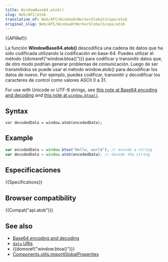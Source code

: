```yaml
---
title: WindowBase64.atob()
slug: Web/API/atob
translation_of: Web/API/WindowOrWorkerGlobalScope/atob
original_slug: Web/API/WindowOrWorkerGlobalScope/atob
---
```

{{APIRef}}

La función **WindowBase64.atob()** descodifica una cadena de datos que ha sido codificada utilizando la codificación en base-64. Puedes utilizar el método {{domxref("window.btoa()")}} para codificar y transmitir datos que, de otro modo podrían generar problemas de comunicación. Luego de ser transmitidos se puede usar el método window\.atob() para decodificar los datos de nuevo. Por ejemplo, puedes codificar, transmitir y decodificar los caracteres de control como valores ASCII 0 a 31.

For use with Unicode or UTF-8 strings, see [this note at Base64 encoding and decoding](/es/docs/Web/JavaScript/Base64_encoding_and_decoding#The_.22Unicode_Problem.22) and [this note at `window.btoa()`](/es/docs/Web/API/window.btoa#Unicode_Strings).

## Syntax

```
var decodedData = window.atob(encodedData);
```

## Example

```js
var encodedData = window.btoa("Hello, world"); // encode a string
var decodedData = window.atob(encodedData); // decode the string
```

## Especificaciones

{{Specifications}}

## Browser compatibility

{{Compat("api.atob")}}

## See also

- [Base64 encoding and decoding](/Web/API/WindowBase64/Base64_encoding_and_decoding)
- [`data` URIs](/es/docs/data_URIs)
- {{domxref("window.btoa()")}}
- [Components.utils.importGlobalProperties](/es/docs/Components.utils.importGlobalProperties)
